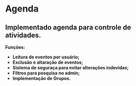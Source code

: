 # Agenda
## Implementado agenda para controle de atividades.

<b>Funções:<b>
* Leitura de eventos por usuário;
* Exclusão e altaração de eventos;
* Sistema de seguraça para evitar alterações indevidas;
* Filtros para pesquisa no admin;
* Implementação de Grupos.
